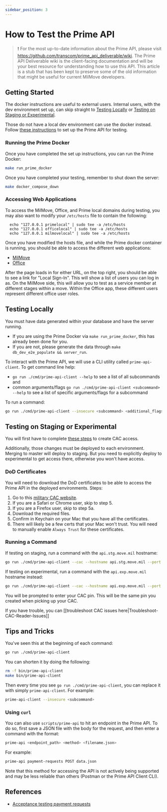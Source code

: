 ```yaml
---
sidebar_position: 3
---
```


# How to Test the Prime API

> ❗ For the most up-to-date information about the Prime API, please visit https://github.com/transcom/prime_api_deliverable/wiki. The Prime API Deliverable wiki is the client-facing documentation and will be your best resource for understanding how to use this API. This article is a stub that has been kept to preserve some of the old information that might be useful for current MilMove developers.

## Getting Started

The docker instructions are useful to external users. Internal users, with the dev environment set up, can skip straight to [Testing Locally](#testing-locally) or [Testing on Staging or Experimental](#testing-on-staging-or-experimental).

Those do not have a local dev environment can use the docker instead. Follow [these instructions](https://github.com/transcom/prime_api_deliverable/wiki/Getting-Started) to set up the Prime API for testing.

### Running the Prime Docker

Once you have completed the set up instructions, you can run the Prime Docker:

```bash
make run_prime_docker
```

Once you have completed your testing, remember to shut down the server:

```bash
make docker_compose_down
```

### Accessing Web Applications

To access the MilMove, Office, and Prime local domains during testing, you may also want to modify your `/etc/hosts` file to contain the following:

```
  echo "127.0.0.1 primelocal" | sudo tee -a /etc/hosts
  echo "127.0.0.1 officelocal" | sudo tee -a /etc/hosts
  echo "127.0.0.1 milmovelocal" | sudo tee -a /etc/hosts
```

Once you have modified the hosts file, and while the Prime docker container is running, you should be able to access the different web applications:

* [MilMove](http://milmovelocal:4000/)
* [Office](http://officelocal:4000/)

After the page loads in for either URL, on the top right, you should be able to
see a link for "Local Sign-In". This will show a list of users you can log in
as. On the MilMove side, this will allow you to test as a service member at
different stages within a move. Within the Office app, these different users
represent different office user roles.

## Testing Locally

You must have data generated within your database and have the server running.

* If you are using the Prime Docker via `make run_prime_docker`, this has already been done for you.
* If you are not, please generate the data through `make db_dev_e2e_populate && server_run`.

To interact with the Prime API, we will use a CLI utility called `prime-api-client`. To get command line help:

* `go run ./cmd/prime-api-client --help` to see a list of all subcommands and
* common arguments/flags `go run ./cmd/prime-api-client <subcommand> --help` to
  see a list of specific arguments/flags for a subcommand

To run a command:

```bash
go run ./cmd/prime-api-client --insecure <subcommand> <additional_flags> | jq
```

## Testing on Staging or Experimental

You will first have to complete [these steps](https://github.com/transcom/mymove/wiki/use-mtls-with-cac) to create CAC access.

Additionally, those changes must be deployed to each environment. Merging to master will deploy to staging. But you need to explicitly deploy to experimental to get access there, otherwise you won't have access.

### DoD Certificates

You will need to download the DoD certificates to be able to access the Prime API in the deployed environments. Steps:

1. Go to this [military CAC website](https://militarycac.com/macnotes.htm#which_exact_CAC).
1. If you are a Safari or Chrome user, skip to step 5.
1. If you are a Firefox user, skip to step 5a.
1. Download the required files.
1. Confirm in Keychain on your Mac that you have all the certificates.
1. There will likely be a few certs that your Mac won't trust. You will need to manually enable `Always Trust` for these certificates.

### Running a Command

If testing on staging, run a command with the `api.stg.move.mil` hostname:

```bash
go run ./cmd/prime-api-client --cac --hostname api.stg.move.mil --port 443 <subcommand> | jq
```

If testing on experimental, run a command with the `api.exp.move.mil` hostname instead:

```bash
go run ./cmd/prime-api-client --cac --hostname api.exp.move.mil --port 443 <subcommand> | jq
```

You will be prompted to enter your CAC pin. This will be the same pin you created when picking up your CAC.

If you have trouble, you can [[troubleshoot CAC issues here|Troubleshoot-CAC-Reader-Issues]]

## Tips and Tricks

You've seen this at the beginning of each command:

```bash
go run ./cmd/prime-api-client
```

You can shorten it by doing the following:

```bash
rm -f bin/prime-api-client
make bin/prime-api-client
```

Then every time you see `go run ./cmd/prime-api-client`, you can replace it with simply `prime-api-client`. For example:

```bash
prime-api-client --insecure <subcommand>
```

### Using `curl`

You can also use `scripts/prime-api` to hit an endpoint in the Prime API. To do so, first save a JSON file with the body for the request, and then enter a command with the format:

```bash
prime-api <endpoint_path> <method> <filename.json>
```

For example:

```bash
prime-api payment-requests POST data.json
```

Note that this method for accessing the API is not actively being supported and may be less reliable than others (Postman or the Prime API Client CLI).

## References
* [Acceptance testing payment requests](/docs/backend/testing/acceptance-testing-payment-requests)
